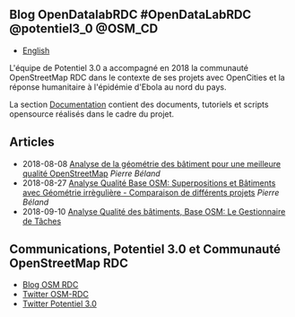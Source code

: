 ## Blog OpenDatalabRDC                       #OpenDataLabRDC @potentiel3_0 @OSM_CD

- [English](index_en.md)

L'équipe de Potentiel 3.0 a accompagné en 2018 la communauté OpenStreetMap RDC dans le contexte de ses projets avec OpenCities et la réponse humanitaire à l'épidémie d'Ebola au nord du pays.

La section [Documentation](https://opendatalabrdc.github.io/Documentation/#!index.md) contient des documents, tutoriels et scripts opensource réalisés dans le cadre du projet.

## Articles

* 2018-08-08 [Analyse de la géométrie des bâtiment pour une meilleure qualité OpenStreetMap](Analyse_de_la_géométrie_des_bâtiment_pour_une_meilleure_qualité_OpenStreetMap.md) *Pierre Béland*
* 2018-08-27 [Analyse Qualité Base OSM: Superpositions et Bâtiments avec Géométrie irrègulière - Comparaison de différents projets](Analyse_Qualité_Base_OSM_Superpositions_et_Bâtiments_avec_Géométrie_irrégulière.md) *Pierre Béland*
* 2018-09-10 [Analyse Qualité des bâtiments, Base OSM: Le Gestionnaire de Tâches](Analyse_Qualité_Base_OSM_Le_Gestionnaire_de_Tâches.md)

## Communications, Potentiel 3.0 et Communauté OpenStreetMap RDC

* [Blog OSM RDC](http://openstreetmap.cd/fr/)
* [Twitter OSM-RDC](https://twitter.com/OSM_CD)
* [Twitter Potentiel 3.0](https://twitter.com/potentiel3_0)
